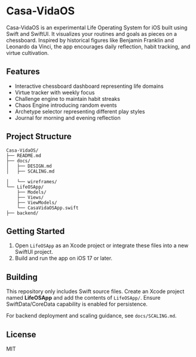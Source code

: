 # Casa-VidaOS

Casa-VidaOS is an experimental Life Operating System for iOS built using Swift and SwiftUI. It visualizes your routines and goals as pieces on a chessboard. Inspired by historical figures like Benjamin Franklin and Leonardo da Vinci, the app encourages daily reflection, habit tracking, and virtue cultivation.

## Features
- Interactive chessboard dashboard representing life domains
- Virtue tracker with weekly focus
- Challenge engine to maintain habit streaks
- Chaos Engine introducing random events
- Archetype selector representing different play styles
- Journal for morning and evening reflection

## Project Structure
```
Casa-VidaOS/
├── README.md
├── docs/
│   ├── DESIGN.md
│   ├── SCALING.md

│   └── wireframes/
└── LifeOSApp/
    ├── Models/
    ├── Views/
    ├── ViewModels/
    └── CasaVidaOSApp.swift
├── backend/
```

## Getting Started
1. Open `LifeOSApp` as an Xcode project or integrate these files into a new SwiftUI project.
2. Build and run the app on iOS 17 or later.

## Building
This repository only includes Swift source files. Create an Xcode project named **LifeOSApp** and add the contents of `LifeOSApp/`. Ensure SwiftData/CoreData capability is enabled for persistence.

For backend deployment and scaling guidance, see `docs/SCALING.md`.


## License
MIT
